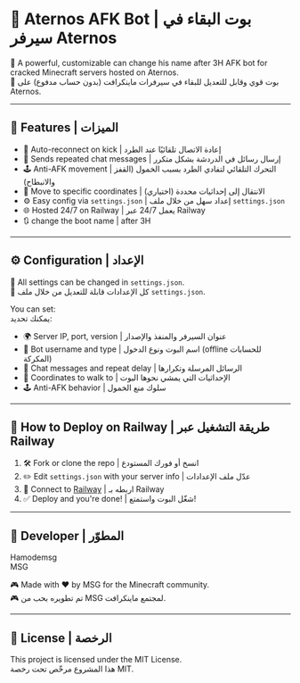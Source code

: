 
# 🤖 Aternos AFK Bot | بوت البقاء في سيرفر Aternos

🚀 A powerful, customizable can change his name after 3H AFK bot for cracked Minecraft servers hosted on Aternos.  
🚀 بوت قوي وقابل للتعديل للبقاء في سيرفرات ماينكرافت (بدون حساب مدفوع) على Aternos.

---

## 📌 Features | الميزات

- 🔁 Auto-reconnect on kick | إعادة الاتصال تلقائيًا عند الطرد
- 💬 Sends repeated chat messages | إرسال رسائل في الدردشة بشكل متكرر
- 🕹️ Anti-AFK movement | التحرك التلقائي لتفادي الطرد بسبب الخمول (القفز والانبطاح)
- 🧭 Move to specific coordinates | الانتقال إلى إحداثيات محددة (اختياري)
- ⚙️ Easy config via `settings.json` | إعداد سهل من خلال ملف `settings.json`
- 🌐 Hosted 24/7 on Railway | يعمل 24/7 عبر Railway
- 🔃 change the boot name | after 3H 
---

## ⚙️ Configuration | الإعداد

📝 All settings can be changed in `settings.json`.  
📝 كل الإعدادات قابلة للتعديل من خلال ملف `settings.json`.

You can set:  
يمكنك تحديد:

- 🌍 Server IP, port, version | عنوان السيرفر والمنفذ والإصدار
- 👤 Bot username and type | اسم البوت ونوع الدخول (offline للحسابات المكركة)
- 💬 Chat messages and repeat delay | الرسائل المرسلة وتكرارها
- 🧭 Coordinates to walk to | الإحداثيات التي يمشي نحوها البوت
- 🕹️ Anti-AFK behavior | سلوك منع الخمول

---

## 🚀 How to Deploy on Railway | طريقة التشغيل عبر Railway

1. 🛠️ Fork or clone the repo | انسخ أو فورك المستودع
2. ✏️ Edit `settings.json` with your server info | عدّل ملف الإعدادات
3. 🔗 Connect to [Railway](https://railway.app) | اربطه بـ Railway
4. ✅ Deploy and you're done! | شغّل البوت واستمتع!

---

## 👤 Developer | المطوّر
Hamodemsg  
MSG

🎮 Made with ❤️ by MSG for the Minecraft community.  
🎮 تم تطويره بحب من MSG لمجتمع ماينكرافت.

---

## 📜 License | الرخصة

This project is licensed under the MIT License.  
هذا المشروع مرخّص تحت رخصة MIT.
